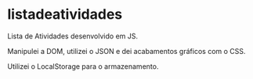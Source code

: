 # listadeatividades

Lista de Atividades desenvolvido em JS.


Manipulei a DOM, utilizei o JSON e dei acabamentos gráficos com o CSS.

Utilizei o LocalStorage para o armazenamento.
